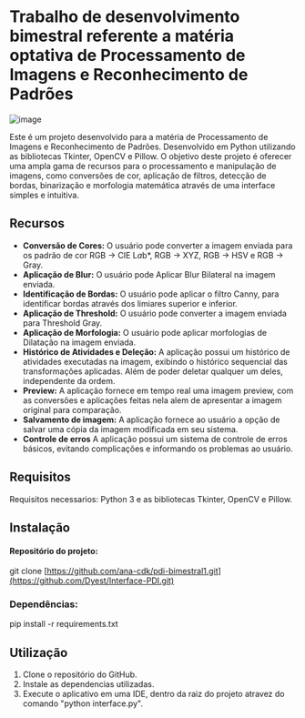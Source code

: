 # Trabalho de desenvolvimento bimestral referente a matéria optativa de Processamento de Imagens e Reconhecimento de Padrões

![image](https://github.com/Dyest/Interface-PDI/assets/64050916/e11cc5f2-cd80-4482-86a2-02c1ae0a1452)

Este é um projeto desenvolvido para a matéria de Processamento de Imagens e Reconhecimento de Padrões. Desenvolvido em Python utilizando as bibliotecas Tkinter, OpenCV e Pillow. O objetivo deste projeto é oferecer uma ampla gama de recursos para o processamento e manipulação de imagens, como conversões de cor, aplicação de filtros, detecção de bordas, binarização e morfologia matemática através de uma interface simples e intuitiva. 

## Recursos 
- **Conversão de Cores:** O usuário pode converter a imagem enviada para os padrão de cor RGB -> CIE L*a*b*, RGB -> XYZ, RGB -> HSV e RGB -> Gray.
- **Aplicação de Blur:** O usuário pode Aplicar Blur Bilateral na imagem enviada.
- **Identificação de Bordas:** O usuário pode aplicar o filtro Canny, para identificar bordas através dos limiares superior e inferior.
- **Aplicação de Threshold:** O usuário pode converter a imagem enviada para Threshold Gray.
- **Aplicação de Morfologia:** O usuário pode aplicar morfologias de Dilatação na imagem enviada.
- **Histórico de Atividades e Deleção:** A aplicação possui um histórico de atividades executadas na imagem, exibindo o histórico sequencial das transformações aplicadas. Além de poder deletar qualquer um deles, independente da ordem. 
- **Preview:** A aplicação fornece em tempo real uma imagem preview, com as conversões e aplicações feitas nela alem de apresentar a imagem original para comparação.
- **Salvamento de imagem:** A aplicação fornece ao usuário a opção de salvar uma cópia da imagem modificada em seu sistema.
- **Controle de erros** A aplicação possui um sistema de controle de erros básicos, evitando complicações e informando os problemas ao usuário.


## Requisitos
Requisitos necessarios: Python 3 e as bibliotecas Tkinter, OpenCV e Pillow.


## Instalação
#### Repositório do projeto:
git clone [https://github.com/ana-cdk/pdi-bimestral1.git](https://github.com/Dyest/Interface-PDI.git)


### Dependências:
pip install -r requirements.txt


## Utilização
1. Clone o repositório do GitHub.
2. Instale as dependencias utilizadas.
3. Execute o aplicativo em uma IDE, dentro da raiz do projeto atravez do comando "python interface.py".
